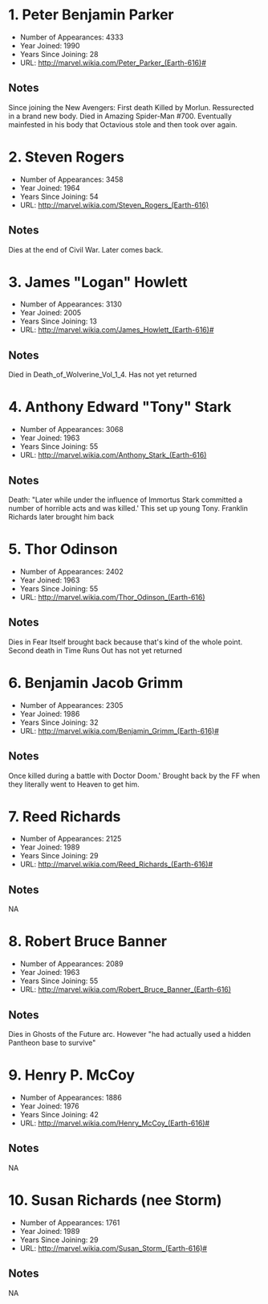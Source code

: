 # 1. Peter Benjamin Parker

* Number of Appearances: 4333
* Year Joined: 1990
* Years Since Joining: 28
* URL: http://marvel.wikia.com/Peter_Parker_(Earth-616)#

## Notes

Since joining the New Avengers: First death Killed by Morlun. Ressurected in a brand new body. Died in Amazing Spider-Man #700. Eventually mainfested in his body that Octavious stole and then took over again.

# 2. Steven Rogers

* Number of Appearances: 3458
* Year Joined: 1964
* Years Since Joining: 54
* URL: http://marvel.wikia.com/Steven_Rogers_(Earth-616)

## Notes

Dies at the end of Civil War. Later comes back.

# 3. James "Logan" Howlett

* Number of Appearances: 3130
* Year Joined: 2005
* Years Since Joining: 13
* URL: http://marvel.wikia.com/James_Howlett_(Earth-616)#

## Notes

Died in Death_of_Wolverine_Vol_1_4. Has not yet returned

# 4. Anthony Edward "Tony" Stark

* Number of Appearances: 3068
* Year Joined: 1963
* Years Since Joining: 55
* URL: http://marvel.wikia.com/Anthony_Stark_(Earth-616)

## Notes

Death: "Later while under the influence of Immortus Stark committed a number of horrible acts and was killed.'  This set up young Tony. Franklin Richards later brought him back

# 5. Thor Odinson

* Number of Appearances: 2402
* Year Joined: 1963
* Years Since Joining: 55
* URL: http://marvel.wikia.com/Thor_Odinson_(Earth-616)

## Notes

Dies in Fear Itself brought back because that's kind of the whole point. Second death in Time Runs Out has not yet returned

# 6. Benjamin Jacob Grimm

* Number of Appearances: 2305
* Year Joined: 1986
* Years Since Joining: 32
* URL: http://marvel.wikia.com/Benjamin_Grimm_(Earth-616)#

## Notes

Once killed during a battle with Doctor Doom.' Brought back by the FF when they literally went to Heaven to get him.

# 7. Reed Richards

* Number of Appearances: 2125
* Year Joined: 1989
* Years Since Joining: 29
* URL: http://marvel.wikia.com/Reed_Richards_(Earth-616)#

## Notes

NA

# 8. Robert Bruce Banner

* Number of Appearances: 2089
* Year Joined: 1963
* Years Since Joining: 55
* URL: http://marvel.wikia.com/Robert_Bruce_Banner_(Earth-616)

## Notes

Dies in Ghosts of the Future arc. However "he had actually used a hidden Pantheon base to survive"

# 9. Henry P. McCoy

* Number of Appearances: 1886
* Year Joined: 1976
* Years Since Joining: 42
* URL: http://marvel.wikia.com/Henry_McCoy_(Earth-616)#

## Notes

NA

# 10. Susan Richards (nee Storm)

* Number of Appearances: 1761
* Year Joined: 1989
* Years Since Joining: 29
* URL: http://marvel.wikia.com/Susan_Storm_(Earth-616)#

## Notes

NA


